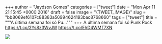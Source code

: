 
+++
author = "Jaydson Gomes"
categories = ["tweet"]
date = "Mon Apr 11 21:15:45 +0000 2016"
draft = false
image = "{TWEET_IMAGE}"
slug = "bb8069ef6107c88383a50994624193bac8768660"
tags = ["tweet"]
title = """A última semana foi só Pu..."""
+++
A última semana foi só Punk Rock https://t.co/2Ys8z3WvJW https://t.co/EhD4WMT7XN

![](/images/tweet-media/719635070903021568-CfyoHoXXIAAHkBN.jpg)
